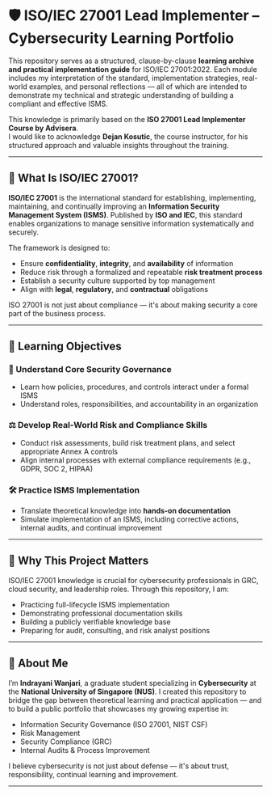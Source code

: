 # 🛡️ ISO/IEC 27001 Lead Implementer – Cybersecurity Learning Portfolio

This repository serves as a structured, clause-by-clause **learning archive and practical implementation guide** for ISO/IEC 27001:2022. Each module includes my interpretation of the standard, implementation strategies, real-world examples, and personal reflections — all of which are intended to demonstrate my technical and strategic understanding of building a compliant and effective ISMS.

This knowledge is primarily based on the **ISO 27001 Lead Implementer Course by Advisera**.  
I would like to acknowledge **Dejan Kosutic**, the course instructor, for his structured approach and valuable insights throughout the training.

---

## 🧠 What Is ISO/IEC 27001?

**ISO/IEC 27001** is the international standard for establishing, implementing, maintaining, and continually improving an **Information Security Management System (ISMS)**. Published by **ISO and IEC**, this standard enables organizations to manage sensitive information systematically and securely.

The framework is designed to:
- Ensure **confidentiality**, **integrity**, and **availability** of information
- Reduce risk through a formalized and repeatable **risk treatment process**
- Establish a security culture supported by top management
- Align with **legal**, **regulatory**, and **contractual** obligations

ISO 27001 is not just about compliance — it's about making security a core part of the business process.

---

## 🎯 Learning Objectives 

### 🔐 Understand Core Security Governance
- Learn how policies, procedures, and controls interact under a formal ISMS
- Understand roles, responsibilities, and accountability in an organization

### ⚖️ Develop Real-World Risk and Compliance Skills
- Conduct risk assessments, build risk treatment plans, and select appropriate Annex A controls
- Align internal processes with external compliance requirements (e.g., GDPR, SOC 2, HIPAA)

### 🛠️ Practice ISMS Implementation
- Translate theoretical knowledge into **hands-on documentation**
- Simulate implementation of an ISMS, including corrective actions, internal audits, and continual improvement

---

## 🚀 Why This Project Matters

ISO/IEC 27001 knowledge is crucial for cybersecurity professionals in GRC, cloud security, and leadership roles. Through this repository, I am:
- Practicing full-lifecycle ISMS implementation
- Demonstrating professional documentation skills
- Building a publicly verifiable knowledge base
- Preparing for audit, consulting, and risk analyst positions

---

## 💼 About Me

I’m **Indrayani Wanjari**, a graduate student specializing in **Cybersecurity** at the **National University of Singapore (NUS)**. I created this repository to bridge the gap between theoretical learning and practical application — and to build a public portfolio that showcases my growing expertise in:

- Information Security Governance (ISO 27001, NIST CSF)
- Risk Management
- Security Compliance (GRC)
- Internal Audits & Process Improvement

I believe cybersecurity is not just about defense — it's about trust, responsibility, continual learning and improvement.

---



